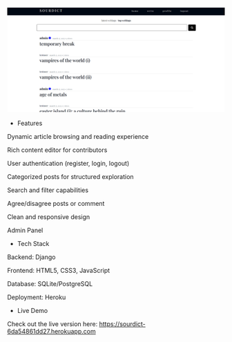 ![screenshot](app.png)

* Features

Dynamic article browsing and reading experience

Rich content editor for contributors

User authentication (register, login, logout)

Categorized posts for structured exploration

Search and filter capabilities

Agree/disagree posts or comment

Clean and responsive design

Admin Panel

* Tech Stack

Backend: Django

Frontend: HTML5, CSS3, JavaScript

Database: SQLite/PostgreSQL

Deployment: Heroku

* Live Demo

Check out the live version here: https://sourdict-6da54861dd27.herokuapp.com
